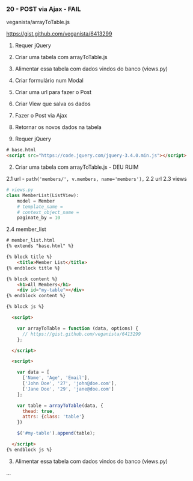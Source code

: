 ### 20 - POST via Ajax - FAIL

veganista/arrayToTable.js

https://gist.github.com/veganista/6413299

1. Requer jQuery
2. Criar uma tabela com arrayToTable.js
3. Alimentar essa tabela com dados vindos do banco (views.py)
4. Criar formulário num Modal
5. Criar uma url para fazer o Post
6. Criar View que salva os dados
7. Fazer o Post via Ajax
8. Retornar os novos dados na tabela


1. Requer jQuery

```html
# base.html
<script src="https://code.jquery.com/jquery-3.4.0.min.js"></script>
```

2. Criar uma tabela com arrayToTable.js - DEU RUIM

2.1 url - `path('members/', v.members, name='members'),`
2.2 url 
2.3 views

```python
# views.py
class MemberList(ListView):
    model = Member
    # template_name =
    # context_object_name =
    paginate_by = 10
```

2.4 member_list

```html
# member_list.html
{% extends "base.html" %}

{% block title %}
    <title>Member List</title>
{% endblock title %}

{% block content %}
    <h1>All Members</h1>
    <div id="my-table"></div>
{% endblock content %}

{% block js %}

  <script>

    var arrayToTable = function (data, options) {
      // https://gist.github.com/veganista/6413299
    };

  </script>

  <script>

    var data = [
      ['Name', 'Age', 'Email'],
      ['John Doe', '27', 'john@doe.com'],
      ['Jane Doe', '29', 'jane@doe.com']
    ];

    var table = arrayToTable(data, {
      thead: true,
      attrs: {class: 'table'}
    })

    $('#my-table').append(table);

  </script>
{% endblock js %}
```

3. Alimentar essa tabela com dados vindos do banco (views.py)

...